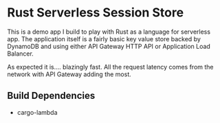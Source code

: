 # Rust Serverless Session Store

This is a demo app I build to play with Rust as a language for serverless app. 
The application itself is a fairly basic key value store backed by DynamoDB and using either API Gateway HTTP API or Application Load Balancer.

As expected it is.... blazingly fast. All the request latency comes from the network with API Gateway adding the most.

## Build Dependencies

* cargo-lambda
